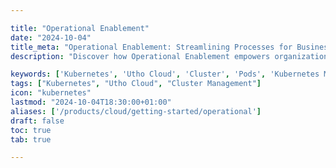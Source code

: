 ```yaml
---

title: "Operational Enablement"
date: "2024-10-04"
title_meta: "Operational Enablement: Streamlining Processes for Business Success"
description: "Discover how Operational Enablement empowers organizations to optimize workflows, enhance team productivity, and achieve seamless business operations. Learn strategies, tools, and best practices for operational success."

keywords: ['Kubernetes', 'Utho Cloud', 'Cluster', 'Pods', 'Kubernetes Management', 'Cloud']
tags: ["Kubernetes", "Utho Cloud", "Cluster Management"]
icon: "kubernetes"
lastmod: "2024-10-04T18:30:00+01:00"
aliases: ['/products/cloud/getting-started/operational']
draft: false
toc: true
tab: true

---
```


